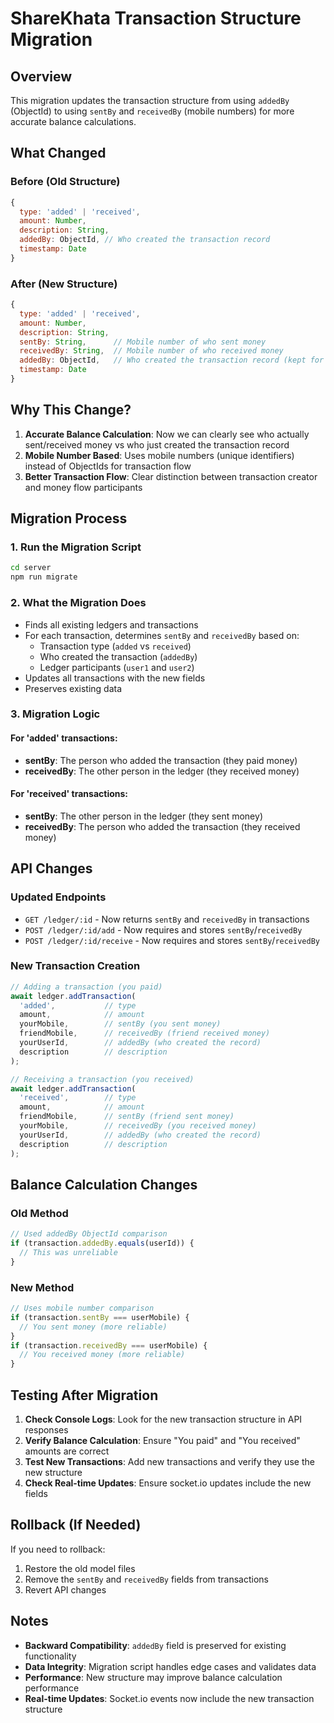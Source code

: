 # ShareKhata Transaction Structure Migration

## Overview
This migration updates the transaction structure from using `addedBy` (ObjectId) to using `sentBy` and `receivedBy` (mobile numbers) for more accurate balance calculations.

## What Changed

### Before (Old Structure)
```javascript
{
  type: 'added' | 'received',
  amount: Number,
  description: String,
  addedBy: ObjectId, // Who created the transaction record
  timestamp: Date
}
```

### After (New Structure)
```javascript
{
  type: 'added' | 'received',
  amount: Number,
  description: String,
  sentBy: String,      // Mobile number of who sent money
  receivedBy: String,  // Mobile number of who received money
  addedBy: ObjectId,   // Who created the transaction record (kept for backward compatibility)
  timestamp: Date
}
```

## Why This Change?

1. **Accurate Balance Calculation**: Now we can clearly see who actually sent/received money vs who just created the transaction record
2. **Mobile Number Based**: Uses mobile numbers (unique identifiers) instead of ObjectIds for transaction flow
3. **Better Transaction Flow**: Clear distinction between transaction creator and money flow participants

## Migration Process

### 1. Run the Migration Script
```bash
cd server
npm run migrate
```

### 2. What the Migration Does
- Finds all existing ledgers and transactions
- For each transaction, determines `sentBy` and `receivedBy` based on:
  - Transaction type (`added` vs `received`)
  - Who created the transaction (`addedBy`)
  - Ledger participants (`user1` and `user2`)
- Updates all transactions with the new fields
- Preserves existing data

### 3. Migration Logic

#### For 'added' transactions:
- **sentBy**: The person who added the transaction (they paid money)
- **receivedBy**: The other person in the ledger (they received money)

#### For 'received' transactions:
- **sentBy**: The other person in the ledger (they sent money)
- **receivedBy**: The person who added the transaction (they received money)

## API Changes

### Updated Endpoints
- `GET /ledger/:id` - Now returns `sentBy` and `receivedBy` in transactions
- `POST /ledger/:id/add` - Now requires and stores `sentBy`/`receivedBy`
- `POST /ledger/:id/receive` - Now requires and stores `sentBy`/`receivedBy`

### New Transaction Creation
```javascript
// Adding a transaction (you paid)
await ledger.addTransaction(
  'added',           // type
  amount,            // amount
  yourMobile,        // sentBy (you sent money)
  friendMobile,      // receivedBy (friend received money)
  yourUserId,        // addedBy (who created the record)
  description        // description
);

// Receiving a transaction (you received)
await ledger.addTransaction(
  'received',        // type
  amount,            // amount
  friendMobile,      // sentBy (friend sent money)
  yourMobile,        // receivedBy (you received money)
  yourUserId,        // addedBy (who created the record)
  description        // description
);
```

## Balance Calculation Changes

### Old Method
```javascript
// Used addedBy ObjectId comparison
if (transaction.addedBy.equals(userId)) {
  // This was unreliable
}
```

### New Method
```javascript
// Uses mobile number comparison
if (transaction.sentBy === userMobile) {
  // You sent money (more reliable)
}
if (transaction.receivedBy === userMobile) {
  // You received money (more reliable)
}
```

## Testing After Migration

1. **Check Console Logs**: Look for the new transaction structure in API responses
2. **Verify Balance Calculation**: Ensure "You paid" and "You received" amounts are correct
3. **Test New Transactions**: Add new transactions and verify they use the new structure
4. **Check Real-time Updates**: Ensure socket.io updates include the new fields

## Rollback (If Needed)

If you need to rollback:
1. Restore the old model files
2. Remove the `sentBy` and `receivedBy` fields from transactions
3. Revert API changes

## Notes

- **Backward Compatibility**: `addedBy` field is preserved for existing functionality
- **Data Integrity**: Migration script handles edge cases and validates data
- **Performance**: New structure may improve balance calculation performance
- **Real-time Updates**: Socket.io events now include the new transaction structure 